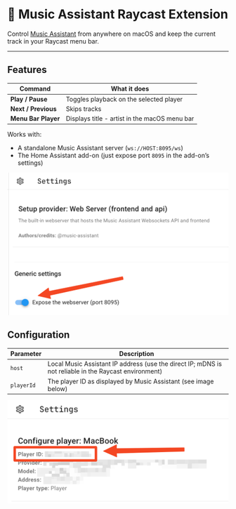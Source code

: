 # 🎵 Music Assistant Raycast Extension

Control [Music Assistant](https://github.com/music-assistant/server) from anywhere on macOS and keep the current track in your Raycast menu bar.


---

## Features

| Command                    | What it does                                              |
| -------------------------- | --------------------------------------------------------- |
| **Play / Pause**           | Toggles playback on the selected player                   |
| **Next / Previous**        | Skips tracks                                              |
| **Menu Bar Player**        | Displays title - artist in the macOS menu bar          |

Works with:

- A standalone Music Assistant server (`ws://HOST:8095/ws`)
- The Home Assistant add-on (just expose port `8095` in the add-on’s settings)

![Expose port 8095 in Home Assistant add-on settings](./expose-port.png)


## Configuration
| Parameter   | Description                                                                                   |
|-------------|-----------------------------------------------------------------------------------------------|
| `host`      | Local Music Assistant IP address (use the direct IP; mDNS is not reliable in the Raycast environment) |
| `playerId`  | The player ID as displayed by Music Assistant (see image below)                               |

![Find your player ID in Music Assistant](./player-id.png)
